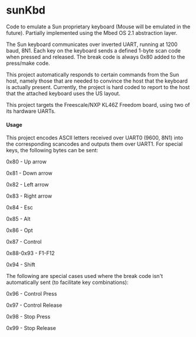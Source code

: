 # sunKbd
Code to emulate a Sun proprietary keyboard (Mouse will be emulated in the future). Partially implemented using the Mbed OS 2.1 abstraction layer.

The Sun keyboard communicates over inverted UART, running at 1200 baud, 8N1.  Each key on the keyboard sends a defined 1-byte scan code when pressed and released.  The break code is always 0x80 added to the press/make code.

This project automatically responds to certain commands from the Sun host, namely those that are needed to convince the host that the keyboard is actually present.  Currently, the project is hard coded to report to the host that the attached keyboard uses the US layout.

This project targets the Freescale/NXP KL46Z Freedom board, using two of its hardware UARTs.
#### Usage
This project encodes ASCII letters received over UART0 (9600, 8N1) into the corresponding scancodes and outputs them over UART1.  For special keys, the following bytes can be sent:

0x80 - Up arrow

0x81 - Down arrow

0x82 - Left arrow

0x83 - Right arrow

0x84 - Esc

0x85 - Alt

0x86 - Opt

0x87 - Control

0x88-0x93 - F1-F12

0x94 - Shift

The following are special cases used where the break code isn't automatically sent (to facilitate key combinations):

0x96 - Control Press

0x97 - Control Release

0x98 - Stop Press

0x99 - Stop Release


